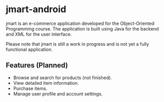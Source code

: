 # jmart-android

jmart is an e-commerce application developed for the Object-Oriented Programming course. The application is built using Java for the backend and XML for the user interface.

Please note that jmart is still a work in progress and is not yet a fully functional application.

## Features (Planned)

- Browse and search for products (not finished).
- View detailed item information.
- Purchase items.
- Manage user profile and account settings.
